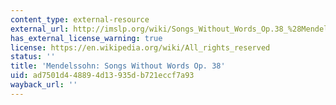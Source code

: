 ```yaml
---
content_type: external-resource
external_url: http://imslp.org/wiki/Songs_Without_Words_Op.38_%28Mendelssohn%2C_Felix%29
has_external_license_warning: true
license: https://en.wikipedia.org/wiki/All_rights_reserved
status: ''
title: 'Mendelssohn: Songs Without Words Op. 38'
uid: ad7501d4-4889-4d13-935d-b721eccf7a93
wayback_url: ''
---
```

